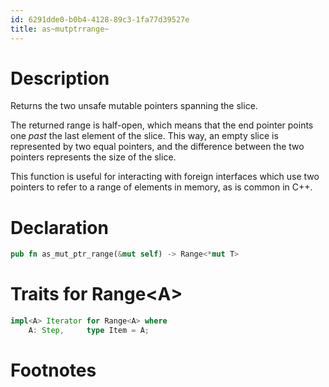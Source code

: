 ```yaml
---
id: 6291dde0-b0b4-4128-89c3-1fa77d39527e
title: as~mutptrrange~
---
```


# Description

Returns the two unsafe mutable pointers spanning the slice.

The returned range is half-open, which means that the end pointer points
one *past* the last element of the slice. This way, an empty slice is
represented by two equal pointers, and the difference between the two
pointers represents the size of the slice.

This function is useful for interacting with foreign interfaces which
use two pointers to refer to a range of elements in memory, as is common
in C++.

# Declaration

``` rust
pub fn as_mut_ptr_range(&mut self) -> Range<*mut T>
```

# Traits for Range\<A\>

``` rust
impl<A> Iterator for Range<A> where
    A: Step,     type Item = A;
```

# Footnotes
